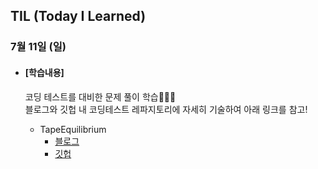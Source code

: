 ## TIL (Today I Learned)

### 7월 11일 (일)

- #### [학습내용]
  
  코딩 테스트를 대비한 문제 풀이 학습🧑🏻‍💻   
  블로그와 깃헙 내 코딩테스트 레파지토리에 자세히 기술하여 아래 링크를 참고!
  
  - TapeEquilibrium
    - [블로그](https://green1229.tistory.com/155)
    - [깃헙](https://github.com/GREENOVER/CodingTest/tree/main/시간복잡도_TapeEquilibrium)

